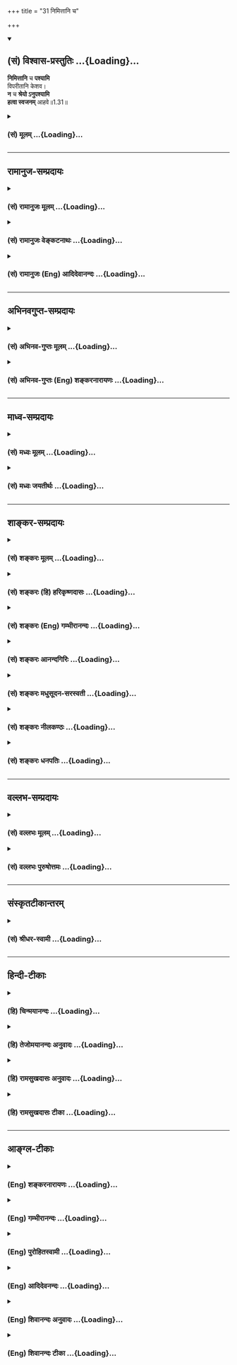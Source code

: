 +++
title = "31 निमित्तानि च"

+++
<div class="js_include" newlevelforh1="2" title="(सं) विश्वास-प्रस्तुतिः" unfilled url="/mahAbhAratam/shlokashaH/06-bhIShma-parva/03-bhagavad-gItA-parva/saMskRtam/vishvAsa-prastutiH/01_arjuna-viShAda-yogaH/31_nimittAni_cha.md">
<details open><summary><h2>(सं) विश्वास-प्रस्तुतिः ...{Loading}...</h2></summary>

**निमित्तानि** च **पश्यामि**  
विपरीतानि केशव।  
**न** च **श्रेयो ऽनुपश्यामि**  
**हत्वा स्वजनम्** आहवे॥1.31॥
</details>
</div>
<div class="js_include collapsed" newlevelforh1="3" title="(सं) मूलम्" unfilled url="/mahAbhAratam/shlokashaH/06-bhIShma-parva/03-bhagavad-gItA-parva/saMskRtam/mUlam/01_arjuna-viShAda-yogaH/31_nimittAni_cha.md">
<details><summary><h3>(सं) मूलम् ...{Loading}...</h3></summary>

निमित्तानि च पश्यामि विपरीतानि केशव।  
न च श्रेयोऽनुपश्यामि हत्वा स्वजनमाहवे।।1.31।।
</details>
</div>


_________________
## रामानुज-सम्प्रदायः
<div class="js_include collapsed" newlevelforh1="3" title="(सं) रामानुजः मूलम्" unfilled url="/mahAbhAratam/shlokashaH/06-bhIShma-parva/03-bhagavad-gItA-parva/saMskRtam/rAmAnujaH/mUlam/01_arjuna-viShAda-yogaH/31_nimittAni_cha.md">
<details><summary><h3>(सं) रामानुजः मूलम् ...{Loading}...</h3></summary>

।।1.31।। अन्तिमश्लोकव्याख्या दृश्या। 
</details>
</div>
<div class="js_include collapsed" newlevelforh1="3" title="(सं) रामानुजः वेङ्कटनाथः" unfilled url="/mahAbhAratam/shlokashaH/06-bhIShma-parva/03-bhagavad-gItA-parva/saMskRtam/rAmAnujaH/venkaTanAthaH/01_arjuna-viShAda-yogaH/31_nimittAni_cha.md">
<details><summary><h3>(सं) रामानुजः वेङ्कटनाथः ...{Loading}...</h3></summary>

  
  
।।1.31।। No commentary.  
  
  
  

</details>
</div>
<div class="js_include collapsed" newlevelforh1="3" title="(सं) रामानुजः (Eng) आदिदेवानन्दः" unfilled url="/mahAbhAratam/shlokashaH/06-bhIShma-parva/03-bhagavad-gItA-parva/saMskRtam/rAmAnujaH/english/AdidevAnandaH/01_arjuna-viShAda-yogaH/31_nimittAni_cha.md">
<details><summary><h3>(सं) रामानुजः (Eng) आदिदेवानन्दः ...{Loading}...</h3></summary>

1.26 - 1.47 Arjuna said - Sanjaya said Sanjaya continued: The high-minded Arjuna, extremely kind, deeply friendly, and supremely righteous, having brothers like himself, though repeatedly deceived by the treacherous attempts of your people like burning in the lac-house etc., and therefore fit to be killed by him with the help of the Supreme Person, nevertheless said, 'I will not fight.' He felt weak, overcome as he was by his love and extreme compassion for his relatives. He was also filled with fear, not knowing what was righteous and what unrighteous.
His mind was tortured by grief, because of the thought of future separation from his relations. So he threw away his bow and arrow and sat on the chariot as if to fast to death.

</details>
</div>


_________________
## अभिनवगुप्त-सम्प्रदायः
<div class="js_include collapsed" newlevelforh1="3" title="(सं) अभिनव-गुप्तः मूलम्" unfilled url="/mahAbhAratam/shlokashaH/06-bhIShma-parva/03-bhagavad-gItA-parva/saMskRtam/abhinava-guptaH/mUlam/01_arjuna-viShAda-yogaH/31_nimittAni_cha.md">
<details><summary><h3>(सं) अभिनव-गुप्तः मूलम् ...{Loading}...</h3></summary>

।।1.30 1.34।। न च श्रेयोऽनुपश्यामीत्यादि। अमी आचार्यदयः इति विशेषबुद्ध्या
+++(N शेषबुद्ध्या)+++ बुद्धौ आरोप्यमाणाः वधकर्मतया अवश्यं पापदायिनः। तथा
भोगसुखादिदृष्टार्थमेतद्युद्धं क्रियते इति बुद्ध्या क्रियमाणं युद्धे +++(S
युद्धेषु वध्य K युद्धेष्ववध्य )+++ वध्यहननादि तदवश्यं पातककारि इति
पूर्वपक्षाभिप्रायः। अत एव स्वधर्ममात्रतयैव कर्माणि अनुतिष्ठ न
विशेषधियेति उत्तरं दास्यते।  

</details>
</div>
<div class="js_include collapsed" newlevelforh1="3" title="(सं) अभिनव-गुप्तः (Eng) शङ्करनारायणः" unfilled url="/mahAbhAratam/shlokashaH/06-bhIShma-parva/03-bhagavad-gItA-parva/saMskRtam/abhinava-guptaH/english/shankaranArAyaNaH/01_arjuna-viShAda-yogaH/31_nimittAni_cha.md">
<details><summary><h3>(सं) अभिनव-गुप्तः (Eng) शङ्करनारायणः ...{Loading}...</h3></summary>

1.30 1.34 Na ca sreyah, etc., upto mahikrte. Those who are wrongly
conceived as object of slaying, with the individualizing idea that
'these are my teachers etc.'8 would necessarily generate sin. Similarly,
the act of slaying even of those deserving to be slain in the battle-if
undertaken with the idea that 'This battle is to be fought for the
apparent results like pleasures, happiness etc.'- then it generates sin
necessarily. This idea lurks in the objection \[of Arjuna\]. That is why
a reply is going to be given \[by Bhagavat\] as 'You must undertake
actions simply as your own duty, and not with an individualizing idea'.

</details>
</div>


_________________
## माध्व-सम्प्रदायः
<div class="js_include collapsed" newlevelforh1="3" title="(सं) मध्वः मूलम्" unfilled url="/mahAbhAratam/shlokashaH/06-bhIShma-parva/03-bhagavad-gItA-parva/saMskRtam/madhvaH/mUlam/01_arjuna-viShAda-yogaH/31_nimittAni_cha.md">
<details><summary><h3>(सं) मध्वः मूलम् ...{Loading}...</h3></summary>

  
  
।।1.31।। Sri Madhvacharya did not comment on this sloka. The commentary
starts from 2.11.  
  

</details>
</div>
<div class="js_include collapsed" newlevelforh1="3" title="(सं) मध्वः जयतीर्थः" unfilled url="/mahAbhAratam/shlokashaH/06-bhIShma-parva/03-bhagavad-gItA-parva/saMskRtam/madhvaH/jayatIrthaH/01_arjuna-viShAda-yogaH/31_nimittAni_cha.md">
<details><summary><h3>(सं) मध्वः जयतीर्थः ...{Loading}...</h3></summary>

  
  
।।1.31।। Sri Jayatirtha did not comment on this sloka. The commentary
starts from 2.11.  
  

</details>
</div>


_________________
## शाङ्कर-सम्प्रदायः
<div class="js_include collapsed" newlevelforh1="3" title="(सं) शङ्करः मूलम्" unfilled url="/mahAbhAratam/shlokashaH/06-bhIShma-parva/03-bhagavad-gItA-parva/saMskRtam/shankaraH/mUlam/01_arjuna-viShAda-yogaH/31_nimittAni_cha.md">
<details><summary><h3>(सं) शङ्करः मूलम् ...{Loading}...</h3></summary>

1.31 Sri Sankaracharya did not comment on this sloka. The commentary
starts from 2.10.  
  

</details>
</div>
<div class="js_include collapsed" newlevelforh1="3" title="(सं) शङ्करः (हि) हरिकृष्णदासः" unfilled url="/mahAbhAratam/shlokashaH/06-bhIShma-parva/03-bhagavad-gItA-parva/saMskRtam/shankaraH/hindI/harikRShNadAsaH/01_arjuna-viShAda-yogaH/31_nimittAni_cha.md">
<details><summary><h3>(सं) शङ्करः (हि) हरिकृष्णदासः ...{Loading}...</h3></summary>

।।1.31।। Sri Sankaracharya did not comment on this sloka.  
  

</details>
</div>
<div class="js_include collapsed" newlevelforh1="3" title="(सं) शङ्करः (Eng) गम्भीरानन्दः" unfilled url="/mahAbhAratam/shlokashaH/06-bhIShma-parva/03-bhagavad-gItA-parva/saMskRtam/shankaraH/english/gambhIrAnandaH/01_arjuna-viShAda-yogaH/31_nimittAni_cha.md">
<details><summary><h3>(सं) शङ्करः (Eng) गम्भीरानन्दः ...{Loading}...</h3></summary>

1.31 Sri Sankaracharya did not comment on this sloka. The commentary
starts from 2.10.

</details>
</div>
<div class="js_include collapsed" newlevelforh1="3" title="(सं) शङ्करः आनन्दगिरिः" unfilled url="/mahAbhAratam/shlokashaH/06-bhIShma-parva/03-bhagavad-gItA-parva/saMskRtam/shankaraH/AnandagiriH/01_arjuna-viShAda-yogaH/31_nimittAni_cha.md">
<details><summary><h3>(सं) शङ्करः आनन्दगिरिः ...{Loading}...</h3></summary>

।।1.31।। युद्धे स्वजनहिंसया फलानुपलम्भादपि तस्मादुपरिरंसा जायत इत्याह
**न चेति।**  

</details>
</div>
<div class="js_include collapsed" newlevelforh1="3" title="(सं) शङ्करः मधुसूदन-सरस्वती" unfilled url="/mahAbhAratam/shlokashaH/06-bhIShma-parva/03-bhagavad-gItA-parva/saMskRtam/shankaraH/madhusUdana-sarasvatI/01_arjuna-viShAda-yogaH/31_nimittAni_cha.md">
<details><summary><h3>(सं) शङ्करः मधुसूदन-सरस्वती ...{Loading}...</h3></summary>

।।1.31।। केशवपदेन च केश्यादिदुष्टदैत्यनिबर्हणेन सर्वदा भक्तान्पालयसीत्यतो
मामपि शोकनिवारणेन पालयिष्यसीति सूचितम्। एंव लिङ्गद्वारेण
समीचीनप्रवृत्तिहेतुभूतत्त्वज्ञानप्रतिबन्धकीभूतं शोकमुक्त्वा संप्रति
तत्कारितां विपरीतप्रवृत्तिहेतुभूतां विपरीतबुद्धिं दर्शयति श्रेयः
पुरूषार्थं दृष्टमदृष्टं वा बहुविचारणादनु पश्चादपि न पश्यामि। अस्वजनमपि
युद्धे हत्वा श्रेयो न पश्यामि। द्वाविमौ पुरूषौ लोके सूर्यमण्डलमेदिनौ।
परिव्राड्योगयुक्तश्च रणे चाभिमुखो हतः।। इत्यादिना हतस्यैव
श्रेयोविशेषाभिधानाद्धन्तुस्तु न किंचित्सुकृतम्। एवमस्वजनवधेऽपि
श्रेयसोऽभावे स्वजनवधे सुतरां तदभाव इति ज्ञापयितुं स्वजनमित्युक्तम्।
एवमनाहववधे श्रेयो नास्तीति सिद्धसाधनवारणायाहव इत्युक्तम्।  
  

</details>
</div>
<div class="js_include collapsed" newlevelforh1="3" title="(सं) शङ्करः नीलकण्ठः" unfilled url="/mahAbhAratam/shlokashaH/06-bhIShma-parva/03-bhagavad-gItA-parva/saMskRtam/shankaraH/nIlakaNThaH/01_arjuna-viShAda-yogaH/31_nimittAni_cha.md">
<details><summary><h3>(सं) शङ्करः नीलकण्ठः ...{Loading}...</h3></summary>

।।1.31।। निमित्तानि लोकक्षयकराणि भूमिकम्पादीनि।  
  

</details>
</div>
<div class="js_include collapsed" newlevelforh1="3" title="(सं) शङ्करः धनपतिः" unfilled url="/mahAbhAratam/shlokashaH/06-bhIShma-parva/03-bhagavad-gItA-parva/saMskRtam/shankaraH/dhanapatiH/01_arjuna-viShAda-yogaH/31_nimittAni_cha.md">
<details><summary><h3>(सं) शङ्करः धनपतिः ...{Loading}...</h3></summary>

।।1.31।। विपरीतनिमित्तप्रवृत्तेरपि मोहो भवतीत्याह **निमित्तानीति।**
निमित्तानि च विपरीतानि वामनेत्रस्फुरणादीनि पश्यामि। तथाचास्मन्निमित्तः
स्वजननाशो भविष्यति नतु केश्यादिमारणेन भवता यथा स्वजनः पालितः तथा
स्वजनरक्षणमिति सूचयन्संबोधयति **हे केशवेति।** अहमनात्मवित्त्वेन
दुःखित्वाच्छोकनिबन्धनं क्लेशमनुभवामि त्वं तु
सदानन्दरुपत्वाच्छोकासंसर्गीति कृष्णपदेन सूचितम्। अतः स्वजनदर्शने
तुल्येऽपि शोकासंसर्गित्वलक्षणाद्विशेषात्त्वं मामशोकं कुर्विति भावः।
केवपदेन च तत्करणसामर्थ्यं केशौ ब्रह्मरुद्रौ वात्यनुकम्प्यतया गच्छतीति
तद्य्वत्पत्तेः। भक्तदुःखकर्षित्वं वा कृष्णपदेनोक्तम्। केशवपदेन च
केश्यादिदुष्टनिबर्हणेन सर्वदा भक्तान्पालयसीत्यतो मामपि शोकनिवारणेन
पालयिष्यसीति सूचितमिति केचित्। इदानीं शोकमोहाविष्टचित्तः
स्वधर्मेऽधर्मतां निष्प्रयोजनतां चोरोपयन्नाह **नचेति।** आहवे युद्धभूमौ
स्वजनं स्वबन्धुवर्गं हत्वा अनु पश्चाच्छ्रेयो न पश्यामि। अतो निष्फलाया
बन्धुहिंसाया अधर्मनिमित्ताया निवृत्तिरेव युक्तेति भावः।  

</details>
</div>


_________________
## वल्लभ-सम्प्रदायः
<div class="js_include collapsed" newlevelforh1="3" title="(सं) वल्लभः मूलम्" unfilled url="/mahAbhAratam/shlokashaH/06-bhIShma-parva/03-bhagavad-gItA-parva/saMskRtam/vallabhaH/mUlam/01_arjuna-viShAda-yogaH/31_nimittAni_cha.md">
<details><summary><h3>(सं) वल्लभः मूलम् ...{Loading}...</h3></summary>

।।1.31 1.33।। Sri Vallabhacharya did not comment on this sloka.  
  

</details>
</div>
<div class="js_include collapsed" newlevelforh1="3" title="(सं) वल्लभः पुरुषोत्तमः" unfilled url="/mahAbhAratam/shlokashaH/06-bhIShma-parva/03-bhagavad-gItA-parva/saMskRtam/vallabhaH/puruShottamaH/01_arjuna-viShAda-yogaH/31_nimittAni_cha.md">
<details><summary><h3>(सं) वल्लभः पुरुषोत्तमः ...{Loading}...</h3></summary>

।।1.31।। तदेवाह न चेति। स्वजनमाहवे सङ्ग्रामे हत्वा अनु पश्चात् श्रेयो न
पश्यामि। श्रेयो भगवत्कृपात्मिकां भक्तिमित्यर्थः। अत **एवं भगवतोक्तम्.**
 तस्मान्मद्भक्तियुक्तस्य योगिनो वै मदात्मनः। न **ज्ञानं.**  न च
वैराग्यं प्रायः श्रेयो भवेदिह भाग.11।20।31 इति।

</details>
</div>


_________________
## संस्कृतटीकान्तरम्
<div class="js_include collapsed" newlevelforh1="3" title="(सं) श्रीधर-स्वामी" unfilled url="/mahAbhAratam/shlokashaH/06-bhIShma-parva/03-bhagavad-gItA-parva/saMskRtam/shrIdhara-svAmI/01_arjuna-viShAda-yogaH/31_nimittAni_cha.md">
<details><summary><h3>(सं) श्रीधर-स्वामी ...{Loading}...</h3></summary>

**।।1.31।।** किंच **न चेति।** स्वजनं आहवे युद्धे हत्वा श्रेयः फलं न
पश्यामि।  
  

</details>
</div>


_________________
## हिन्दी-टीकाः
<div class="js_include collapsed" newlevelforh1="3" title="(हि) चिन्मयानन्दः" unfilled url="/mahAbhAratam/shlokashaH/06-bhIShma-parva/03-bhagavad-gItA-parva/hindI/chinmayAnandaH/01_arjuna-viShAda-yogaH/31_nimittAni_cha.md">
<details><summary><h3>(हि) चिन्मयानन्दः ...{Loading}...</h3></summary>

।।1.31।। No commentary.  

</details>
</div>
<div class="js_include collapsed" newlevelforh1="3" title="(हि) तेजोमयानन्दः अनुवादः" unfilled url="/mahAbhAratam/shlokashaH/06-bhIShma-parva/03-bhagavad-gItA-parva/hindI/tejomayAnandaH/anuvAdaH/01_arjuna-viShAda-yogaH/31_nimittAni_cha.md">
<details><summary><h3>(हि) तेजोमयानन्दः अनुवादः ...{Loading}...</h3></summary>

।।1.31।। हे केशव ! मैं शकुनों को भी विपरीत ही देख रहा हूँ और युद्ध में
(आहवे) अपने स्वजनों को मारकर कोई कल्याण भी नहीं देखता हूँ।

</details>
</div>
<div class="js_include collapsed" newlevelforh1="3" title="(हि) रामसुखदासः अनुवादः" unfilled url="/mahAbhAratam/shlokashaH/06-bhIShma-parva/03-bhagavad-gItA-parva/hindI/rAmasukhadAsaH/anuvAdaH/01_arjuna-viShAda-yogaH/31_nimittAni_cha.md">
<details><summary><h3>(हि) रामसुखदासः अनुवादः ...{Loading}...</h3></summary>

।।1.31।। हे केशव! मैं लक्षणों - (शकुनों) को भी विपरीत देख रहा हूँ और
युद्ध में स्वजनोंको मारकर श्रेय (लाभ) भी नहीं देख रहा हूँ।

</details>
</div>
<div class="js_include collapsed" newlevelforh1="3" title="(हि) रामसुखदासः टीका" unfilled url="/mahAbhAratam/shlokashaH/06-bhIShma-parva/03-bhagavad-gItA-parva/hindI/rAmasukhadAsaH/TIkA/01_arjuna-viShAda-yogaH/31_nimittAni_cha.md">
<details><summary><h3>(हि) रामसुखदासः टीका ...{Loading}...</h3></summary>

।।1.31।।***व्याख्या--*'निमित्तानि च पश्यामि विपरीतानि केशव'--**हे केशव!
मैं शकुनोंको **(टिप्पणी प₀ 22.2)** भी विपरीत ही देख रहा हूँ। तात्पर्य
है कि किसी भी कार्यके आरम्भमें मनमें जितना अधिक उत्साह (हर्ष) होता है,
वह उत्साह उस कार्यको उतना ही सिद्ध करनेवाला होता है। परन्तु अगर कार्यके
आरम्भमें ही उत्साह भङ्ग हो जाता है, मनमें संकल्प-विकल्प ठीक नहीं होते,
तो उस कार्यका परिणाम अच्छा नहीं होता। इसी भावसे अर्जुन कह रहे हैं कि अभी
मेरे शरीरमें अवयवोंका शिथिल होना, कम्प होना, मुखका सूखना आदि जो लक्षण हो
रहे हैं, ये व्यक्तिगत शकुन भी ठीक नहीं हो रहे हैं **(टिप्पणी प₀
22.3)** इसके सिवाय आकाशसे उल्कापात होना, असमयमें ग्रहण लगना, भूकम्प
होना, पशु-पक्षियोंका भयंकर बोली बोलना, चन्द्रमाके काले चिह्नका मिट-सा
जाना, बादलोंसे रक्तकी वर्षा होना आदि जो पहले शकुन हुए हैं, वे भी ठीक
नहीं हुए हैं। इस तरह अभीके और पहलेके--इन दोनों शकुनोंकी ओर देखता हूँ, तो
मेरेको ये दोनों ही शकुन विपरीत अर्थात् भावी अनिष्टके सूचक दीखते हैं।  
**'न च श्रेयोऽनुपश्यामि हत्वा स्वजनमाहवे'--**युद्धमें अपने
कुटुम्बियोंको मारनेसे हमें कोई लाभ होगा--ऐसी बात भी नहीं है। इस युद्धके
परिणाममें हमारे लिये लोक और परलोक--दोनों ही हितकारक नहीं दीखते। कारण कि
जो अपने कुलका नाश करता है, वह अत्यन्त पापी होता है। अतः कुलका नाश करनेसे
हमें पाप ही लगेगा ,जिससे नरकोंकी प्राप्ति होगी।  
  
इस श्लोकमें**'निमित्तानि पश्यामि'**और **'श्रेयः अनुपश्यामि'--(टिप्पणी
प₀ 23)** इन दोनों वाक्योंसे अर्जुन यह कहना चाहते हैं कि मैं शुकुनोंको
देखूँ अथवा स्वयं विचार करूँ, दोनों ही रीतिसे युद्धका आरम्भ और उसका
परिणाम हमारे लिये और संसारमात्रके लिये हितकारक नहीं दीखता।  
  
  
***सम्बन्ध--***जिसमें न तो शुभ शकुन दीखते हैं और न श्रेय ही दीखता है,
ऐसी अनिष्टकारक विजयको प्राप्त करनेकी अनिच्छा अर्जुन आगेके श्लोकमें प्रकट
करते हैं।

</details>
</div>


_________________
## आङ्ग्ल-टीकाः
<div class="js_include collapsed" newlevelforh1="3" title="(Eng) शङ्करनारायणः" unfilled url="/mahAbhAratam/shlokashaH/06-bhIShma-parva/03-bhagavad-gItA-parva/english/shankaranArAyaNaH/01_arjuna-viShAda-yogaH/31_nimittAni_cha.md">
<details><summary><h3>(Eng) शङ्करनारायणः ...{Loading}...</h3></summary>

1.31. O Govinda! Of what use in the kingdom to us; Of what use are the pleasures \[thereof\] and the life even;

</details>
</div>
<div class="js_include collapsed" newlevelforh1="3" title="(Eng) गम्भीरानन्दः" unfilled url="/mahAbhAratam/shlokashaH/06-bhIShma-parva/03-bhagavad-gItA-parva/english/gambhIrAnandaH/01_arjuna-viShAda-yogaH/31_nimittAni_cha.md">
<details><summary><h3>(Eng) गम्भीरानन्दः ...{Loading}...</h3></summary>

1.31 Besides, I do not see any good (to be derived) from killing my own people in battle. O Krsna, I do not hanker after victory, nor even a kingdom nor pleasures.

</details>
</div>
<div class="js_include collapsed" newlevelforh1="3" title="(Eng) पुरोहितस्वामी" unfilled url="/mahAbhAratam/shlokashaH/06-bhIShma-parva/03-bhagavad-gItA-parva/english/purohitasvAmI/01_arjuna-viShAda-yogaH/31_nimittAni_cha.md">
<details><summary><h3>(Eng) पुरोहितस्वामी ...{Loading}...</h3></summary>

1.31 The omens are adverse; what good can come from the slaughter of my people on this battlefield;

</details>
</div>
<div class="js_include collapsed" newlevelforh1="3" title="(Eng) आदिदेवनन्दः" unfilled url="/mahAbhAratam/shlokashaH/06-bhIShma-parva/03-bhagavad-gItA-parva/english/AdidevanandaH/01_arjuna-viShAda-yogaH/31_nimittAni_cha.md">
<details><summary><h3>(Eng) आदिदेवनन्दः ...{Loading}...</h3></summary>

1.31 I see, Krsna, inauspicious omens. I foresee no good in killing my kinsmen in the fight.

</details>
</div>
<div class="js_include collapsed" newlevelforh1="3" title="(Eng) शिवानन्दः अनुवादः" unfilled url="/mahAbhAratam/shlokashaH/06-bhIShma-parva/03-bhagavad-gItA-parva/english/shivAnandaH/anuvAdaH/01_arjuna-viShAda-yogaH/31_nimittAni_cha.md">
<details><summary><h3>(Eng) शिवानन्दः अनुवादः ...{Loading}...</h3></summary>

1.31. And I see adverse omens, O Kesava. I do not see any good in killing my kinsmen in battle.

</details>
</div>
<div class="js_include collapsed" newlevelforh1="3" title="(Eng) शिवानन्दः टीका" unfilled url="/mahAbhAratam/shlokashaH/06-bhIShma-parva/03-bhagavad-gItA-parva/english/shivAnandaH/TIkA/01_arjuna-viShAda-yogaH/31_nimittAni_cha.md">
<details><summary><h3>(Eng) शिवानन्दः टीका ...{Loading}...</h3></summary>

1.31 निमित्तानि omens; च and; पश्यामि I see; विपरीतानि adverse; केशव O Kesava; न not; च and; श्रेयः good; अनुपश्यामि (I) see; हत्वा killing;
स्वजनम् our peope; आहवे in battle.  
  
Commentary Kesava means he who has fine or luxuriant hair.

</details>
</div>

